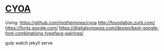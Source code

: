 # [CYOA](https://dogwonder.github.io)

Using:
https://github.com/motherjones/cyoa
http://foundation.zurb.com/
https://fonts.google.com/
https://digitalsynopsis.com/design/best-google-font-combinations-typeface-pairings/

gulp watch
jekyll serve
